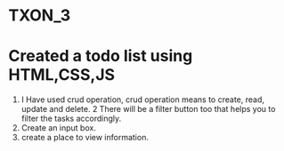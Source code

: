 # TXON_3
# Created a todo list using HTML,CSS,JS
1. I Have  used  crud  operation, crud 
operation  means  to  create,  read, 
update and delete.
2  There will be a filter button too 
that helps you to filter the 
tasks accordingly.
3. Create an input box.
4. create a place to view information.
